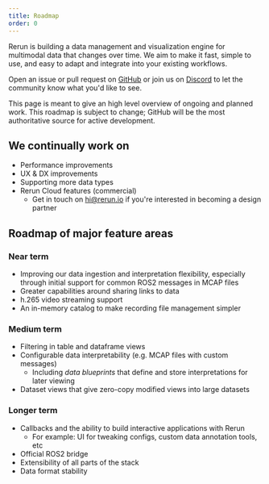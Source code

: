 ```yaml
---
title: Roadmap
order: 0
---
```

Rerun is building a data management and visualization engine for multimodal data that changes over time.
We aim to make it fast, simple to use, and easy to adapt and integrate into your existing workflows.

Open an issue or pull request on [GitHub](https://github.com/rerun-io/rerun) or join us on [Discord](https://discord.gg/PXtCgFBSmH) to let the community know what you'd like to see.


This page is meant to give an high level overview of ongoing and planned work. This roadmap is subject to change; GitHub will be the most authoritative source for active development.

## We continually work on
- Performance improvements
- UX & DX improvements
- Supporting more data types
- Rerun Cloud features (commercial)
    - Get in touch on hi@rerun.io if you're interested in becoming a design partner

## Roadmap of major feature areas

### Near term
- Improving our data ingestion and interpretation flexibility, especially through initial support for common ROS2 messages in MCAP files
- Greater capabilities around sharing links to data
- h.265 video streaming support
- An in-memory catalog to make recording file management simpler

### Medium term
- Filtering in table and dataframe views
- Configurable data interpretability (e.g. MCAP files with custom messages)
    - Including _data blueprints_ that define and store interpretations for later viewing
- Dataset views that give zero-copy modified views into large datasets

### Longer term
- Callbacks and the ability to build interactive applications with Rerun
    - For example: UI for tweaking configs, custom data annotation tools, etc
- Official ROS2 bridge
- Extensibility of all parts of the stack
- Data format stability
